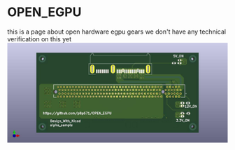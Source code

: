 # OPEN_EGPU
this is a page about open hardware egpu gears
we don't have any technical verification on this yet 
![github-small](https://github.com/p8p671/OPEN_EGPU/blob/main/MXM3.0PICEBASEDBOARD_b_C2.jpg)
